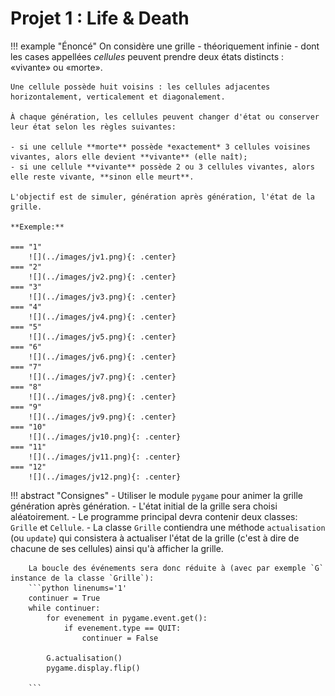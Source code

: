 # Projet 1 : Life & Death

!!! example "Énoncé"
    On considère une grille - théoriquement infinie - dont les cases appellées *cellules* peuvent prendre deux états distincts : «vivante» ou «morte».

    Une cellule possède huit voisins : les cellules adjacentes horizontalement, verticalement et diagonalement.

    À chaque génération, les cellules peuvent changer d'état ou conserver leur état selon les règles suivantes:

    - si une cellule **morte** possède *exactement* 3 cellules voisines vivantes, alors elle devient **vivante** (elle naît);
    - si une cellule **vivante** possède 2 ou 3 cellules vivantes, alors elle reste vivante, **sinon elle meurt**.

    L'objectif est de simuler, génération après génération, l'état de la grille.

    **Exemple:**

    === "1"
        ![](../images/jv1.png){: .center} 
    === "2"
        ![](../images/jv2.png){: .center}
    === "3"
        ![](../images/jv3.png){: .center}
    === "4"
        ![](../images/jv4.png){: .center} 
    === "5"
        ![](../images/jv5.png){: .center}
    === "6"
        ![](../images/jv6.png){: .center}
    === "7"
        ![](../images/jv7.png){: .center} 
    === "8"
        ![](../images/jv8.png){: .center}
    === "9"
        ![](../images/jv9.png){: .center}
    === "10"
        ![](../images/jv10.png){: .center} 
    === "11"
        ![](../images/jv11.png){: .center}
    === "12"
        ![](../images/jv12.png){: .center}



!!! abstract "Consignes"
    - Utiliser le module `pygame` pour animer la grille génération après génération.
    - L'état initial de la grille sera choisi aléatoirement.
    - Le programme principal devra contenir deux classes: `Grille` et `Cellule`.
    - La classe `Grille` contiendra une méthode `actualisation` (ou `update`) qui consistera à actualiser l'état de la grille (c'est à dire de chacune de ses cellules) ainsi qu'à afficher la grille.

        La boucle des événements sera donc réduite à (avec par exemple `G` instance de la classe `Grille`):
        ```python linenums='1'
        continuer = True
        while continuer:
            for evenement in pygame.event.get(): 
                if evenement.type == QUIT:
                    continuer = False

            G.actualisation()
            pygame.display.flip()

        ```
        

